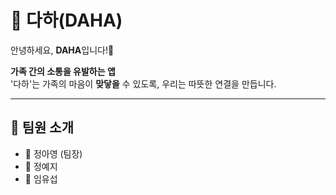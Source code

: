 # 🌱 다하(DAHA)

안녕하세요, **DAHA**입니다!👋

**가족 간의 소통을 유발하는 앱**  
'다하'는 가족의 마음이 **맞닿을** 수 있도록, 우리는 따뜻한 연결을 만듭니다.

---

## 👥 팀원 소개

- 👩 정아영 (팀장)  
- 👩 정예지  
- 👨 임유섭  
